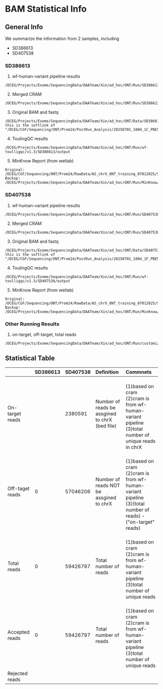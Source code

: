 # BAM Statistical Info
## General Info
We summarize the information from 2 samples, including
* SD386613
* SD407538
### SD386613
1. wf-human-variant pipeline results
```
/DCEG/Projects/Exome/SequencingData/DAATeam/Xin/ad_hoc/ONT/Run/SD386613/output
```
2. Merged CRAM
```
/DCEG/Projects/Exome/SequencingData/DAATeam/Xin/ad_hoc/ONT/Run/SD386613/output/SD386613.haplotagged.cram
```
3. Original BAM and fastq
```
/DCEG/Projects/Exome/SequencingData/DAATeam/Xin/ad_hoc/ONT/Data/SD386613
this is the softlink of "/DCEG/CGF/Sequencing/ONT/Prom24/PostRun_Analysis/20250701_1804_1C_PBE55027_8e8920e8/pass"
```
4. ToulingQC results
```
/DCEG/Projects/Exome/SequencingData/DAATeam/Xin/ad_hoc/ONT/Run/wf-toulligqc/v1.3/SD386613/output
```
5. MinKnow Report (from wetlab)
```
Original:
/DCEG/CGF/Sequencing/ONT/Prom24/RawData/AS_chrX_ONT_training_07012025/SD386613/20250701_1804_1C_PBE55027_8e8920e8/report_PBE55027_20250701_1806_8e8920e8.html
Backup:
/DCEG/Projects/Exome/SequencingData/DAATeam/Xin/ad_hoc/ONT/Run/MinKnow/SD386613/report_PBE55027_20250701_1806_8e8920e8.html
```

### SD407538
1. wf-human-variant pipeline results
```
/DCEG/Projects/Exome/SequencingData/DAATeam/Xin/ad_hoc/ONT/Run/SD407538/output
```
2. Merged CRAM
```
/DCEG/Projects/Exome/SequencingData/DAATeam/Xin/ad_hoc/ONT/Run/SD407538/output/SD407538.haplotagged.cram
```
3. Original BAM and fastq
```
/DCEG/Projects/Exome/SequencingData/DAATeam/Xin/ad_hoc/ONT/Data/SD407538
this is the softlink of "/DCEG/CGF/Sequencing/ONT/Prom24/PostRun_Analysis/20250701_1804_1F_PBE54594_26fb9d5f/pass"
```
4. ToulingQC results
```
/DCEG/Projects/Exome/SequencingData/DAATeam/Xin/ad_hoc/ONT/Run/wf-toulligqc/v1.3/SD407538/output
```
5. MinKnow Report (from wetlab)
```
Original:
/DCEG/CGF/Sequencing/ONT/Prom24/RawData/AS_chrX_ONT_training_07012025/SD407538/20250701_1804_1F_PBE54594_26fb9d5f/report_PBE54594_20250701_1810_26fb9d5f.html
Backup:
/DCEG/Projects/Exome/SequencingData/DAATeam/Xin/ad_hoc/ONT/Run/MinKnow/SD407538/report_PBE54594_20250701_1810_26fb9d5f.html
```

### Other Running Results 
1. on-target, off-target, total reads 
```
/DCEG/Projects/Exome/SequencingData/DAATeam/Xin/ad_hoc/ONT/Run/customized_script/BAM_Report
```

## Statistical Table
| | SD386613 | SD407538 | Definition | Commnets |
| :--  | :--      | :--   | :--   | :--   | 
| On-target reads |  | 2380591 | Number of reads be assgined to chrX (bed file) | <br>(1)based on cram <br>(2)cram is from wf-human-variant pipeline <br>(3)total number of unique reads in chrX |
| Off-taget reads | 0 | 57046206 | Number of reads NOT be assgined to chrX |<br>(1)based on cram <br>(2)cram is from wf-human-variant pipeline <br>(3)(total number of reads) - ("on-target" reads) |
| Total reads | 0 | 59426797 | Total number of reads | <br>(1)based on cram <br>(2)cram is from wf-human-variant pipeline (3)total number of unique reads |
| Accepted reads | 0 | 59426797 | Total number of reads | <br>(1)based on cram <br>(2)cram is from wf-human-variant pipeline (3)total number of unique reads |
| Rejected reads | | | | 


